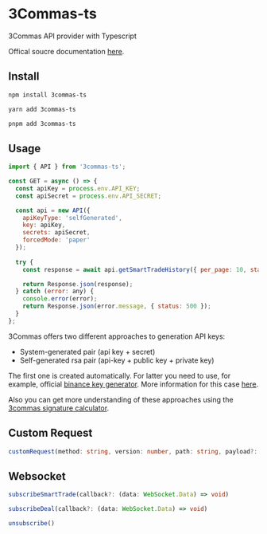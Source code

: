 # 3Commas-ts

3Commas API provider with Typescript

Offical soucre documentation [here](https://github.com/3commas-io/3commas-official-api-docs#readme).

## Install
```bash
npm install 3commas-ts
```

```bash
yarn add 3commas-ts
```

```bash
pnpm add 3commas-ts
```

## Usage
```js
import { API } from '3commas-ts';

const GET = async () => {    
  const apiKey = process.env.API_KEY;
  const apiSecret = process.env.API_SECRET;

  const api = new API({
    apiKeyType: 'selfGenerated',
    key: apiKey,
    secrets: apiSecret, 
    forcedMode: 'paper'
  });
    
  try {
    const response = await api.getSmartTradeHistory({ per_page: 10, status: 'active' });

    return Response.json(response);
  } catch (error: any) {
    console.error(error);
    return Response.json(error.message, { status: 500 });
  }
};
```
3Commas offers two different approaches to generation API keys:
- System-generated pair (api key + secret)
- Self-generated rsa pair (api-key + public key + private key)

The first one is created automatically.
For latter you need to use, for example, official [binance key generator](https://github.com/binance/asymmetric-key-generator/releases).
More information for this case [here](https://github.com/3commas-io/3commas-official-api-docs/blob/master/signed_endpoints_rsa.md).

Also you can get more understanding of these approaches using the [3commas signature calculator](https://3commas-io.github.io/public-api-signature-calculator-example/).

## Custom Request
```ts
customRequest(method: string, version: number, path: string, payload?: any)
```

## Websocket
```ts
subscribeSmartTrade(callback?: (data: WebSocket.Data) => void)

subscribeDeal(callback?: (data: WebSocket.Data) => void)

unsubscribe()
```
